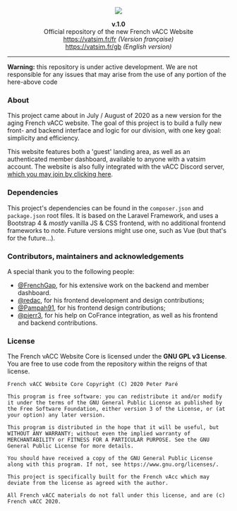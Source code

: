 <p align="center"><img src="https://vatsim.fr/media/img/FrenchvACC_BBG_2.png" width="auto"></p>

<p align="center"><b>v.1.0</b><br>Official repository of the new French vACC Website<br>
<a href="https://www.vatsim.fr/fr" target="_blank">https://vatsim.fr/fr</a> <i>(Version française)</i><br>
<a href="https://www.vatsim.fr/gb" target="_blank">https://vatsim.fr/gb</a> <i>(English version)</i>
</p>

---

**Warning:** this repository is under active development. We are not responsible for any issues that may arise from the use of any portion of the here-above code

### About

This project came about in July / August of 2020 as a new version for the aging French vACC website. The goal of this project is to build a fully new front- and backend interface and logic for our division, with one key goal: simplicity and efficiency.

This website features both a 'guest' landing area, as well as an authenticated member dashboard, available to anyone with a vatsim account.
The website is also fully integrated with the vACC Discord server, <a href="https://www.vatsim.fr/discord" target="_blank">which you may join by clicking here</a>.

### Dependencies

This project's dependencies can be found in the `composer.json` and `package.json` root files.
It is based on the Laravel Framework, and uses a Bootstrap 4 & *mostly* vanilla JS & CSS frontend, with no additional frontend frameworks to note. Future versions might use one, such as Vue (but that's for the future...).

### Contributors, maintainers and acknowledgements

A special thank you to the following people:
- [@FrenchGap](https://github.com/FrenchGap), for his extensive work on the backend and member dashboard.
- [@redac](https://github.com/redac), for his frontend development and design contributions;
- [@Pampah91](https://github.com/Pampah91), for his frontend design contributions;
- [@pierr3](https://github.com/pierr3), for his help on CoFrance integration, as well as his frontend and backend contributions.

### License

The French vACC Website Core is licensed under the **GNU GPL v3 License**. You are free to use code from the repository within the reigns of that license. 

```
French vACC Website Core Copyright (C) 2020 Peter Paré

This program is free software: you can redistribute it and/or modify it under the terms of the GNU General Public License as published by the Free Software Foundation, either version 3 of the License, or (at your option) any later version.

This program is distributed in the hope that it will be useful, but WITHOUT ANY WARRANTY; without even the implied warranty of MERCHANTABILITY or FITNESS FOR A PARTICULAR PURPOSE. See the GNU General Public License for more details.

You should have received a copy of the GNU General Public License along with this program. If not, see https://www.gnu.org/licenses/.

This project is specifically built for the French vAcc which may deviate from the license as agreed with the author.

All French vACC materials do not fall under this license, and are (c) French vACC 2020.
```